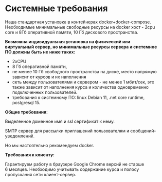 # Системные требования

  

Наша стандартная установка в контейнерах docker+docker-compose. Необходимые минимальные свободные ресурсы на docker хост - 2cpu core и 8Гб оперативной памяти, 10 Гб дискового пространства.

 

**Возможна индивидуальная установка на физический или виртуальный сервер, но минимальные ресурсы сервера и системное ПО должны быть не ниже таких:**

 

- 2xCPU
- 8 Гб оперативной памяти,
- не менее 10 Гб свободного пространства на диске, место напрямую зависит от курсов и их наполнения
- сеть между пользователями и сервером - не менее 1 мбит/сек, это также зависит от наполнения курса и количества одновременно подключенных пользователей.
- требования к системному ПО: linux Debian 11, .net core runtime, postgresql 15.

 

**Общие требования:**

Выделенное доменное имя и ssl сертификат к нему.

 SMTP сервер для рассылки приглашений пользователям и сообщений-уведомлений.

Но мы настоятельно рекомендуем docker.

 

**Требования к клиенту:**

 Гарантируем работу в браузере Google Chrome версий не старше 6 месяцев. Необходимо учитывать содержание курса и полосу пропускания сети клиент-сервер.

   